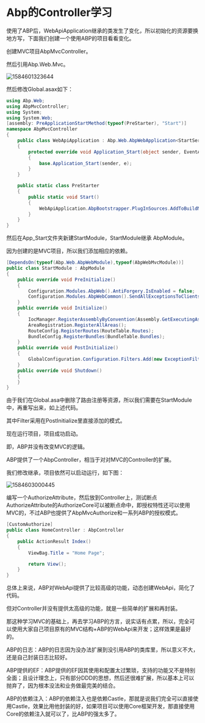 # Abp的Controller学习

使用了ABP后，WebApiApplication继承的类发生了变化，所以初始化的资源要换地方写，下面我们创建一个使用ABP的项目看看变化。

创建MVC项目AbpMvcController。

然后引用Abp.Web.Mvc。

![1584601323644](C:\Users\WangJin\AppData\Roaming\Typora\typora-user-images\1584601323644.png)

然后修改Global.asax如下：

```C#
using Abp.Web;
using AbpMvcController;
using System;
using System.Web;
[assembly: PreApplicationStartMethod(typeof(PreStarter), "Start")]
namespace AbpMvcController
{
    public class WebApiApplication : Abp.Web.AbpWebApplication<StartServiceModule>
    {
        protected override void Application_Start(object sender, EventArgs e)
        {
            base.Application_Start(sender, e);
        } 
    }

    public static class PreStarter
    {
        public static void Start()
        { 
            WebApiApplication.AbpBootstrapper.PlugInSources.AddToBuildManager(); 
        }
    } 
}
```

然后在App_Start文件夹新建StartModule，StartModule继承 AbpModule。

因为创建的是MVC项目，所以我们添加相应的依赖。

```C#
[DependsOn(typeof(Abp.Web.AbpWebModule),typeof(AbpWebMvcModule))]
public class StartModule : AbpModule
{
    public override void PreInitialize()
    {
        Configuration.Modules.AbpWeb().AntiForgery.IsEnabled = false;
        Configuration.Modules.AbpWebCommon().SendAllExceptionsToClients = true; 
    }
    public override void Initialize()
    {
        IocManager.RegisterAssemblyByConvention(Assembly.GetExecutingAssembly());
        AreaRegistration.RegisterAllAreas();
        RouteConfig.RegisterRoutes(RouteTable.Routes); 
        BundleConfig.RegisterBundles(BundleTable.Bundles);
    }
    public override void PostInitialize()
    {
		GlobalConfiguration.Configuration.Filters.Add(new ExceptionFilter());
    }
    public override void Shutdown()
    {
    }
}
```

由于我们在Global.asa中删除了路由注册等资源，所以我们需要在StartModule中，再重写出来，如上述代码。

其中Filter采用在PostInitialize里直接添加的模式。

现在运行项目，项目成功启动。

即，ABP并没有改变MVC的逻辑。

ABP提供了一个AbpController，相当于对对MVC的Controller的扩展。

我们修改继承，项目依然可以启动运行，如下图：

![1584603000445](C:\Users\WangJin\AppData\Roaming\Typora\typora-user-images\1584603000445.png)

编写一个AuthorizeAttribute，然后放到Controller上，测试断点AuthorizeAttribute的AuthorizeCore可以被断点命中，即授权特性还可以使用MVC的，不过ABP也提供了AbpMvcAuthorize和一系列ABP的授权模式。

```C#
[CustomAuthorize]
public class HomeController : AbpController
{
    public ActionResult Index()
    {
        ViewBag.Title = "Home Page";

        return View();
    }
}
```

总体上来说，ABP对WebApi提供了比较高级的功能，动态创建WebApi，简化了代码。

但对Controller并没有提供太高级的功能，就是一些简单的扩展和再封装。

那这种学习MVC的基础上，再去学习ABP的方言，说实话有点累，所以，完全可以使用大家自己项目原有的MVC结构+ABP的WebApi来开发；这样效果是最好的。

ABP的日志：ABP的日志因为没办法扩展到没引用ABP的类库里，所以意义不大，还是自己封装日志比较好。

ABP提供的EF：ABP提供的EF因其使用和配置太过繁琐，支持的功能又不是特别全面；且设计理念上，只有部分DDD的思想，然后还很难扩展，所以基本上可以抛弃了，因为根本没法和业务做最完美的结合。

ABP的依赖注入：ABP的依赖注入也是依赖Castle，那就是说我们完全可以直接使用Castle，效果比用他封装的好，如果项目可以使用Core框架开发，那直接使用Core的依赖注入就可以了，比ABP的强太多了。